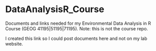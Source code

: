 # DataAnalysisR_Course
Documents and links needed for my Environmental Data Analysis in R Course (GEOG 41195|51195|71195). Note: this is not the course repo. 

I created this link so I could post documents here and not on my lab website. 
